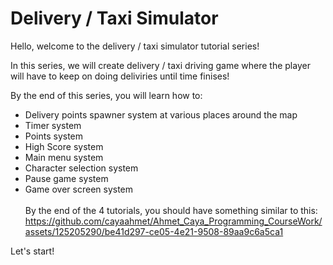 # Delivery / Taxi Simulator

Hello, welcome to the delivery / taxi simulator tutorial series!

In this series, we will create delivery / taxi driving game where the player will have to keep on doing deliviries until time finises!

By the end of this series, you will learn how to:

- Delivery points spawner system at various places around the map
- Timer system
- Points system
- High Score system
- Main menu system
- Character selection system
- Pause game system
- Game over screen system
<br/><br/>
By the end of the 4 tutorials, you should have something similar to this:
https://github.com/cayaahmet/Ahmet_Caya_Programming_CourseWork/assets/125205290/be41d297-ce05-4e21-9508-89aa9c6a5ca1

Let's start!
